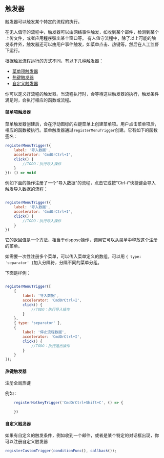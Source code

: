## 触发器

触发器可以触发某个特定的流程的执行。

在无人值守的流程中，触发器可以由网络事件触发，如收到某个邮件，检测到某个上传文件，或者应用程序弹出某个窗口等。
有人值守流程中，除了以上可能的触发条件外，触发器还可以由用户事件触发，如菜单点击、热键等，然后在人工监督下运行。

根据触发流程运行的方式不同，有以下几种触发器：
* [菜单项触发器](#menu_trigger)
* [热键触发器](#hotkey_trigger)
* [自定义触发器](#custom_trigger)

你可以定义好流程的触发器。当流程执行时，会等待这些触发器的执行，触发条件满足时，会执行相应的函数或流程。

<a id="menu_trigger"></a>

#### 菜单项触发器

菜单触发器创建后，会在浮动图标的右键菜单上创建菜单项。用户点击菜单项后，相应的函数被执行。菜单触发器通过`registerMenuTrigger`创建。它有如下的函数签名：


```js
registerMenuTrigger({
    label: '导入数据',
    accelerator: 'CmdOrCtrl+I',
    click() {
        //TODO：执行导入操作
    }
}): () => void
```

例如下面的操作注册了一个"导入数据"的流程，点击它或按"Ctrl-i"快捷键会导入触发导入数据的流程：

```js

registerMenuTrigger({
    label: '导入数据',
    accelerator: 'CmdOrCtrl+I',
    click() {
        //TODO：执行导入操作
    }
})

```

它的返回值是一个方法，相当于dispose操作，调用它可以从菜单中释放这个注册的菜单。

如需要一次性注册多个菜单，可以传入菜单定义的数组。可以用 `{ type: 'separator' }`加入分隔符，分隔不同的菜单分组。

下面是样例：
```js

registerMenuTrigger([
    {
        label: '导入数据',
        accelerator: 'CmdOrCtrl+I',
        click() {
            //TODO：执行导入操作
        }
    },
    { type: 'separator' },
    {
        label: '停止流程数据',
        accelerator: 'CmdOrCtrl+I',
        click() {
            //TODO：执行退出操作
        }
    }
]);

```


<a id="hotkey_trigger"></a>

#### 热键触发器

注册全局热键

例如：
```js
    registerHotkeyTrigger('CmdOrCtrl+Shift+C', () => {
        
    })
```

<a id="custom_trigger"></a>

#### 自定义触发器

如果有自定义的触发条件，例如收到一个邮件，或者是某个特定的对话框出现，你可以注册自定义触发器

```js
registerCustomTrigger(conditionFunc(), callback());
```
